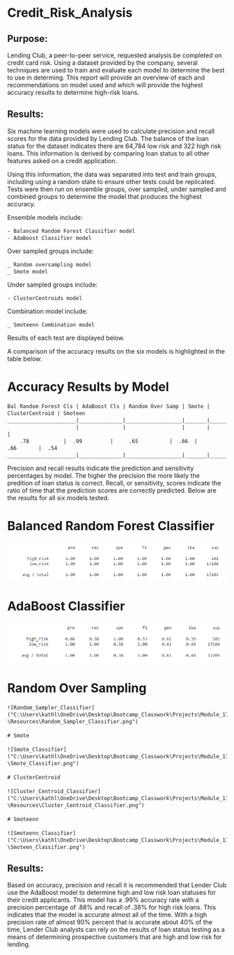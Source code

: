 # Credit_Risk_Analysis

## Purpose:

Lending Club, a peer-to-peer service, requested analysis be completed on credit card risk. Using a dataset provided by the company, several techniques are used to train and evaluate each model to determine the best to use in determing. This report will provide an overview of each and recommendations on model used and which will provide the highest accuracy results to determine high-risk loans. 

## Results: 

Six machine learning models were used to calculate precision and recall scores for the data provided by Lending Club. The balance of the loan status for the dataset indicates there are 64,784 low risk and 322 high risk loans. This information is derived by comparing loan status to all other features asked on a credit application. 

Using this information, the data was separated into test and train groups, including using a random state to ensure other tests could be  replicated. Tests were then run on ensemble groups, over sampled, under sampled and combined groups to determine the model that produces the highest accuracy. 

Ensemble models include:  

	- Balanced Random Forest Classifier model 
	- AdaBoost Classifier model 

Over sampled groups include:

	_ Random oversampling model
	_ Smote model

Under sampled groups include: 

	- ClusterCentroids model

Combination model include:  

	_ Smoteenn Combination model 

Results of each test are displayed below. 


A comparison of the accuracy results on the six models is highlighted in the table below. 

# Accuracy Results by Model
	Bal Random Forest Cls | AdaBoost Cls | Random Over Samp | Smote | ClusterCentroid | Smoteen
	______________________|______________|__________________|_______|_________________|________
	                      |              |                  |       |                 |
		.78           |	 .99         |     .65	        |  .66  |       .66       |  .54
	______________________|______________|__________________|_______|_________________|________


Precision and recall results indicate the prediction and sensitivity percentages by model. The higher the precision the more likely the predition of loan status is correct. Recall, or sensitivity, scores indicate the ratio of time that the prediction scores are correctly predicted. Below are the results for all six models tested. 


# Balanced Random Forest Classifier 
![Balanced_Random_Forest_Classifier](https://github.com/KathleenYager/Credit_Risk_Analysis/blob/main/Resources/Balanced_Random_Forest_Classifier.png) 

# AdaBoost Classifier
![AdaBoost_Classifier](https://github.com/KathleenYager/Credit_Risk_Analysis/blob/main/Resources/AdaBoost_Classifier.png) 

# Random Over Sampling 

	![Random_Sampler_Classifier]("C:\Users\kathl\OneDrive\Desktop\Bootcamp_Classwork\Projects\Module_17_Machine_Learning\Credit_Risk_Analysis	\Resources\Random_Sampler_Classifier.png") 

	# Smote 

	![Smote_Classifier]("C:\Users\kathl\OneDrive\Desktop\Bootcamp_Classwork\Projects\Module_17_Machine_Learning\Credit_Risk_Analysis\Resources	\Smote_Classifier.png") 

	# ClusterCentroid
	
	![Cluster_Centroid_Classifier]("C:\Users\kathl\OneDrive\Desktop\Bootcamp_Classwork\Projects\Module_17_Machine_Learning\Credit_Risk_Analysis	\Resources\Cluster_Centroid_Classifier.png") 

	# Smoteenn

	![Smoteenn_Classifier]("C:\Users\kathl\OneDrive\Desktop\Bootcamp_Classwork\Projects\Module_17_Machine_Learning\Credit_Risk_Analysis\Resources	\Smoteen_Classifier.png") 


## Results: 

Based on accuracy, precision and recall it is recommended that Lender Club use the AdaBoost model to determine high and low risk loan statuses for their credit applicants. This model has a .99% accuracy rate with a precision percentage of .88% and recall of .38% for high risk loans. This indicates that the model is accurate almost all of the time. With a high precision rate of almost 90% percent that is accurate about 40% of the time, Lender Club analysts can rely on the results of loan status testing as a means of determining prospective customers that are high and low risk for lending. 

	




	
	


